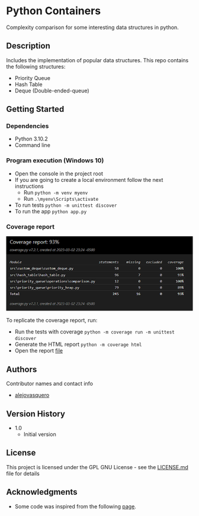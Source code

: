 # Python Containers
Complexity comparison for some interesting data structures in python.

## Description

Includes the implementation of popular data structures. This repo contains the following structures:
* Priority Queue
* Hash Table
* Deque (Double-ended-queue)

## Getting Started

### Dependencies

* Python 3.10.2
* Command line

### Program execution (Windows 10)

* Open the console in the project root
* If you are going to create a local environment follow the next instructions
  * Run ```python -m venv myenv```
  * Run ```.\myenv\Scripts\activate```
* To run tests ```python -m unittest discover```
* To run the app ```python app.py```

### Coverage report

![](img/coverage_report.PNG)

To replicate the coverage report, run:
* Run the tests with coverage ```python -m coverage run -m unittest discover```
* Generate the HTML report ```python -m coverage html```
* Open the report [file](htmlcov/index.html)

## Authors

Contributor names and contact info

- [alejovasquero](https://github.com/alejovasquero)

## Version History

* 1.0
    * Initial version

## License

This project is licensed under the GPL GNU License - see the [LICENSE.md](/LICENSE) file for details

## Acknowledgments

* Some code was inspired from the following [page](https://insideaiml.com/blog/HashFunctions-In-Python-975). 